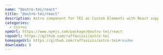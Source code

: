 ```yaml
---
name: "@astro-tei/react"
title: "@astro-tei/react"
description: Astro component for TEI as Custom Elements with React support
categories:
  - css+ui
npmUrl: https://www.npmjs.com/package/@astro-tei/react
repoUrl: https://github.com/raffazizzi/astro-tei
homepageUrl: https://github.com/raffazizzi/astro-tei#readme
downloads: 8
---
```

